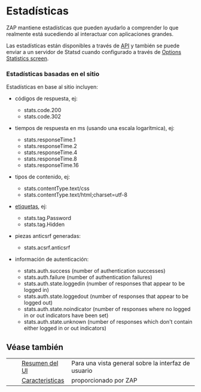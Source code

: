 # Estadísticas #

ZAP mantiene estadísticas que pueden ayudarlo a comprender lo que realmente está sucediendo al interactuar con aplicaciones grandes.

Las estadísticas están disponibles a través de [API][] y también se puede enviar a un servidor de Statsd cuando configurado a través de [Options Statistics screen][].

### Estadísticas basadas en el sitio ###

Estadísticas en base al sitio incluyen:

 *  códigos de respuesta, ej:
    
     *  stats.code.200
     *  stats.code.302
 *  tiempos de respuesta en ms (usando una escala logarítmica), ej:
    
     *  stats.responseTime.1
     *  stats.responseTime.2
     *  stats.responseTime.4
     *  stats.responseTime.8
     *  stats.responseTime.16
 *  tipos de contenido, ej:
    
     *  stats.contentType.text/css
     *  stats.contentType.text/html;charset=utf-8
 *  [etiquetas][], ej:
    
     *  stats.tag.Password
     *  stats.tag.Hidden
 *  piezas anticsrf generadas:
    
     *  stats.acsrf.anticsrf
 *  información de autenticación:
    
     *  stats.auth.success (number of authentication successes)
     *  stats.auth.failure (number of authentication failures)
     *  stats.auth.state.loggedin (number of responses that appear to be logged in)
     *  stats.auth.state.loggedout (number of responses that appear to be logged out)
     *  stats.auth.state.noindicator (number of responses where no logged in or out indicators have been set)
     *  stats.auth.state.unknown (number of responses which don't contain either logged in or out indicators)

## Véase también ##

<table> 
 <tbody>
  <tr>
   <td>&nbsp;&nbsp;&nbsp;&nbsp;</td>
   <td><a href="HelpUiOverview" rel="nofollow">Resumen del UI</a></td>
   <td>Para una vista general sobre la interfaz de usuario</td>
  </tr> 
  <tr>
   <td>&nbsp;&nbsp;&nbsp;&nbsp;</td>
   <td><a href="HelpStartConceptsConcepts" rel="nofollow">Caracteristicas</a></td>
   <td>proporcionado por ZAP</td>
  </tr> 
 </tbody>
</table>


[API]: HelpStartConceptsApi
[Options Statistics screen]: HelpUiDialogsOptionsStats
[etiquetas]: HelpStartConceptsTags